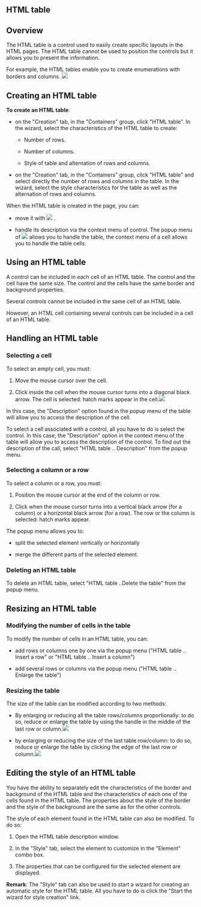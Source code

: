 


## HTML table
			



<a name="NOTE1"></a>
<a name="NOTE1_1"></a>


## Overview
<a name="overview_ELTTEXTE000198"></a>
The HTML table is a control used to easily create specific layouts in the HTML pages. The HTML table cannot be used to position the controls but it allows you to present the information.

For example, the HTML tables enable you to create enumerations with borders and columns.
![](https://doc.pcsoft.fr/en-US/images/image.awp?langid=3&name=Tableau_HTML.gif)


<a name="NOTE2"></a>
<a name="NOTE2_1"></a>


## Creating an HTML table
<a name="creating_html_table_ELTTEXTE000222"></a>
**To create an HTML table**: 

- on the "Creation" tab, in the "Containers" group, click "HTML table". In the wizard, select the characteristics of the HTML table to create: 

	- Number of rows.

	- Number of columns.

	- Style of table and alternation of rows and columns.




- on the "Creation" tab, in the "Containers" group, click "HTML table" and select directly the number of rows and columns in the table. In the wizard, select the style characteristics for the table as well as the alternation of rows and columns. 




When the HTML table is created in the page, you can:

- move it with ![](https://doc.pcsoft.fr/en-US/images/image.awp?langid=3&name=Tableau_HTML_deplacement.gif)
.

- handle its description via the context menu of control. The popup menu of ![](https://doc.pcsoft.fr/en-US/images/image.awp?langid=3&name=Tableau_HTML_deplacement.gif)
 allows you to handle the table, the context menu of a cell allows you to handle the table cells.




<a name="NOTE3"></a>
<a name="NOTE3_1"></a>


## Using an HTML table
<a name="using_html_table_ELTTEXTE000246"></a>
A control can be included in each cell of an HTML table. The control and the cell have the same size. The control and the cells have the same border and background properties.

Several controls cannot be included in the same cell of an HTML table.

However, an HTML cell containing several controls can be included in a cell of an HTML table.

<a name="NOTE4"></a>
<a name="NOTE4_1"></a>


## Handling an HTML table
<a name="handling_html_table_ELTTEXTE000270"></a>


### Selecting a cell
<a name="selecting_cell_ELTPARAGRAPHE000079"></a>

To select an empty cell, you must:

1. Move the mouse cursor over the cell.

2. Click inside the cell when the mouse cursor turns into a diagonal black arrow. The cell is selected: hatch marks appear in the cell.![](https://doc.pcsoft.fr/en-US/images/image.awp?langid=3&name=Tableau_HTML_Cellule_select.gif)



In this case, the "Description" option found in the popup menu of the table will allow you to access the description of the cell.

To select a cell associated with a control, all you have to do is select the control.
In this case, the "Description" option in the context menu of the table will allow you to access the description of the control. 
To find out the description of the call, select "HTML table .. Description" from the popup menu.
<a name="NOTE4_2"></a>


### Selecting a column or a row
<a name="selecting_column_row_ELTPARAGRAPHE000098"></a>

To select a column or a row, you must:

1. Position the mouse cursor at the end of the column or row.

2. Click when the mouse cursor turns into a vertical black arrow (for a column) or a horizontal black arrow (for a row). The row or the column is selected: hatch marks appear.




The popup menu allows you to:

- split the selected element vertically or horizontally

- merge the different parts of the selected element.



<a name="NOTE4_3"></a>


### Deleting an HTML table
<a name="deleting_html_table_ELTPARAGRAPHE000113"></a>

To delete an HTML table, select "HTML table ..Delete the table" from the popup menu.

<a name="NOTE5"></a>
<a name="NOTE5_1"></a>


## Resizing an HTML table
<a name="resizing_html_table_ELTTEXTE000306"></a>


### Modifying the number of cells in the table
<a name="modifying_the_number_cells_the_table_ELTPARAGRAPHE000122"></a>

To modify the number of cells in an HTML table, you can:

- add rows or columns one by one via the popup menu ("HTML table .. Insert a row" or "HTML table .. Insert a column")

- add several rows or columns via the popup menu ("HTML table .. Enlarge the table")



<a name="NOTE5_2"></a>


### Resizing the table
<a name="resizing_the_table_ELTPARAGRAPHE000132"></a>

The size of the table can be modified according to two methods:

- By enlarging or reducing all the table rows/columns proportionally: to do so, reduce or enlarge the table by using the handle in the middle of the last row or column.![](https://doc.pcsoft.fr/en-US/images/image.awp?langid=3&name=Tableau_HTML_Agrandissement.gif)


- by enlarging or reducing the size of the last table row/column: to do so, reduce or enlarge the table by clicking the edge of the last row or column.![](https://doc.pcsoft.fr/en-US/images/image.awp?langid=3&name=Tableau_HTML_Agrandis_col.gif)







## Editing the style of an HTML table
<a name="editing_the_style_html_table_ELTTEXTE000336"></a>
You have the ability to separately edit the characteristics of the border and background of the HTML table and the characteristics of each one of the cells found in the HTML table. The properties about the style of the border and the style of the background are the same as for the other controls. 

The style of each element found in the HTML table can also be modified. To do so:

1. Open the HTML table description window.

2. In the "Style" tab, select the element to customize in the "Element" combo box.

3. The properties that can be configured for the selected element are displayed.


**Remark**: The "Style" tab can also be used to start a wizard for creating an automatic style for the HTML table. All you have to do is click the "Start the wizard for style creation" link.


